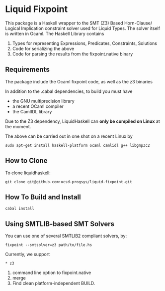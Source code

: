 Liquid Fixpoint
===============

This package is a Haskell wrapper to the SMT (Z3) Based Horn-Clause/
Logical Implication constraint solver used for Liquid Types. The solver
itself is written in Ocaml. The Haskell Library contains

1. Types for representing Expressions, Predicates, Constraints, Solutions
2. Code for serializing the above 
3. Code for parsing the results from the fixpoint.native binary

Requirements
------------

The package include the Ocaml fixpoint code, as well as the z3 binaries

In addition to the .cabal dependencies, to build you must have

- the GNU multiprecision library 
- a recent OCaml compiler
- the CamlIDL library

Due to the Z3 dependency, LiquidHaskell can **only be compiled on Linux** at the moment.

The above can be carried out in one shot on a recent Linux by

    sudo apt-get install haskell-platform ocaml camlidl g++ libgmp3c2


How to Clone
------------

To clone liquidhaskell:

    git clone git@github.com:ucsd-progsys/liquid-fixpoint.git

How To Build and Install
------------------------

    cabal install


Using SMTLIB-based SMT Solvers
------------------------------

You can use one of several SMTLIB2 compliant solvers, by:

    fixpoint --smtsolver=z3 path/to/file.hs

Currently, we support
    
    * z3

1. command line option to fixpoint.native
2. merge 
3. Find clean platform-independent BUILD.

